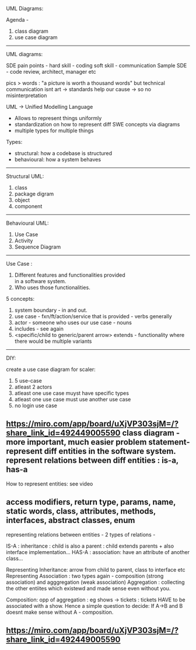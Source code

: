 UML Diagrams:

Agenda - 
1. class diagram
2. use case diagram
------------------------------------------------------------------------------------------------------------------------------
UML diagrams:

SDE pain points -
hard skill - coding
soft skill - communication
Sample SDE - code review, architect, manager etc

pics > words : "a picture is worth a thousand words"
but technical communication isnt art -> standards help our cause -> so no misinterpretation

UML -> Unified Modelling Language
- Allows to represent things uniformly
- standardization on how to represent diff SWE concepts via diagrams
- multiple types for multiple things

Types:
- structural: how a codebase is structured
- behavioural: how a system behaves
------------------------------------------------------------------------------------------------------------------------------
Structural UML:
1. class
2. package digram
3. object
4. component
------------------------------------------------------------------------------------------------------------------------------
Behavioural UML:
1. Use Case
2. Activity
3. Sequence Diagram
------------------------------------------------------------------------------------------------------------------------------
Use Case :
1. Different features and functionalities provided  
     in  a software system.
2. Who uses those functionalities.

5 concepts:
1. <rectangle> system boundary - in and out.
2. <oval> use case - fxn/ft/action/service that is provided - verbs generally
3. <stick diagram> actor - someone who uses our use case - nouns
4. <arrow> includes - see again
5. <specific/child to generic/parent arrow> extends - functionality where there would be multiple variants
------------------------------------------------------------------------------------------------------------------------------
DIY:

create a use case diagram for scaler:

1. 5 use-case
2. atleast 2 actors
3. atleast one use case muyst have specific types
4. atleast one use case must use another use case
5. no login use case

https://miro.com/app/board/uXjVP303sjM=/?share_link_id=492449005590
class diagram - more important, much easier
problem statement- represent diff entities in the software system.
represent relations between diff entities : is-a, has-a
-----------------------------------------------------------------------------------------------------------------------------------------
How to represent entities:
see video

access modifiers,
return type,
params,
name,
static words,
class,
attributes,
methods,
interfaces,
abstract classes,
enum
-----------------------------------------------------------------------------------------------------------------------------------------
representing relations between entities - 
2 types of relations - 

IS-A : inheritance : child is also a parent : child extends parents + also interface implementation...
HAS-A : association: have an attribute of another class...

Representing Inheritance: arrow from child to parent, class to interface etc
Representing Association <arrow ending in rhombus>: two types again - composition (strong association) <solid rhombus> and agggregation (weak association)<empty rhombus>
Aggregation : collecting the other entiites which existewd and made sense even without you.

Composition: opp of aggregation : eg shows -> tickets : tickets HAVE to be associated with a show. 
Hence a simple question to decide:
If A->B and B doesnt make sense without A - composition.

https://miro.com/app/board/uXjVP303sjM=/?share_link_id=492449005590
-----------------------------------------------------------------------------------------------------------------------------------------
